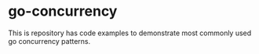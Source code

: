 # go-concurrency
This is repository has code examples to demonstrate most commonly used go concurrency patterns.
